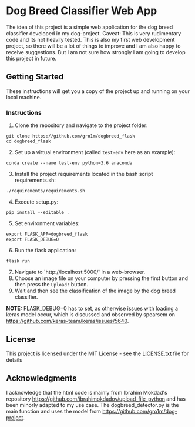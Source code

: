# Dog Breed Classifier Web App

The idea of this project is a simple web application for the dog breed classifier developed in my dog-project. Caveat: This is very rudimentary code and its not heavily tested. This is also my first web development project, so there will be a lot of things to improve and I am also happy to receive suggestions. But I am not sure how strongly I am going to develop this project in future.

## Getting Started

These instructions will get you a copy of the project up and running on your local machine.

### Instructions

1. Clone the repository and navigate to the project folder:
```	
git clone https://github.com/gro1m/dogbreed_flask
cd dogbreed_flask
```
2. Set up a virtual environment (called `test-env` here as an example):
```
conda create --name test-env python=3.6 anaconda
```
3. Install the project requirements located in the bash script requirements.sh:
```
./requirements/requirements.sh
```
4. Execute setup.py:
```
pip install --editable .
```
5. Set environment variables:
```
export FLASK_APP=dogbreed_flask
export FLASK_DEBUG=0
```
6. Run the flask application:
```
flask run 
```
7. Navigate to `http://localhost:5000/' in a web-browser.
8. Choose an image file on your computer by pressing the first button and then press the `Upload!` button.
9. Wait and then see the classification of the image by the dog breed classifier.

__NOTE:__ FLASK_DEBUG=0 has to set, as otherwise issues with loading a keras model occur, which is discussed and observed by spearsem on https://github.com/keras-team/keras/issues/5640.

## License

This project is licensed under the MIT License - see the [LICENSE.txt](LICENSE.txt) file for details

## Acknowledgments

I acknowledge that the html code is mainly from Ibrahim Mokdad's repository https://github.com/ibrahimokdadov/upload_file_python and has been minorly adapted to my use case. The dogbreed_detector.py is the main function and uses the model from https://github.com/gro1m/dog-project.
